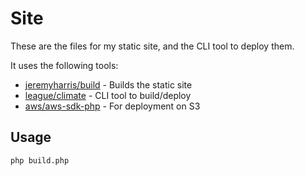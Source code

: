# Site

These are the files for my static site, and the CLI tool to deploy them.

It uses the following tools:

- [jeremyharris/build](https://github.com/jeremyharris/build) - Builds the static site
- [league/climate](https://github.com/thephpleague/climate) - CLI tool to build/deploy
- [aws/aws-sdk-php](https://github.com/aws/aws-sdk-php) - For deployment on S3

## Usage

`php build.php`
